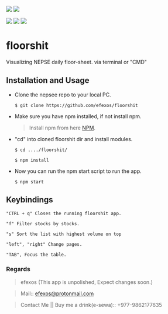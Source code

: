 ![](https://img.shields.io/badge/efexos-nepsee-brightgreen)
![](https://img.shields.io/badge/version-1.0.0-purple)

![](https://img.shields.io/badge/-Javascript-orange)
![](https://img.shields.io/badge/-NPM-blueviolet)
![](https://img.shields.io/badge/-Node-ff68b4)

# floorshit
Visualizing NEPSE daily floor-sheet. via terminal or "CMD"

## Installation and Usage
   - Clone the nepsee repo to your local PC.
   
      `$ git clone https://github.com/efexos/floorshit`
 
   - Make sure you have npm installed, if not install npm.
      > Install npm from here [NPM](https://www.npmjs.com/get-npm).
   - "cd" into cloned floorshit dir and install modules.
   
      `$ cd ..../floorshit/`

      `$ npm install`
 
   - Now you can run the npm start script to run the app.
 
      `$ npm start`

## Keybindings
   `"CTRL + q" Closes the running floorshit app.`
   
   `"f" Filter stocks by stocks.`
   
   `"s" Sort the list with highest volume on top`
   
   `"left", "right" Change pages.`
   
   `"TAB", Focus the table.`

### Regards
   > efexos (This app is unpolished, Expect changes soon.)

   > Mail:: efexos@protonmail.com

   > Contact Me || Buy me a drink(e-sewa):: +977-9862177635 
